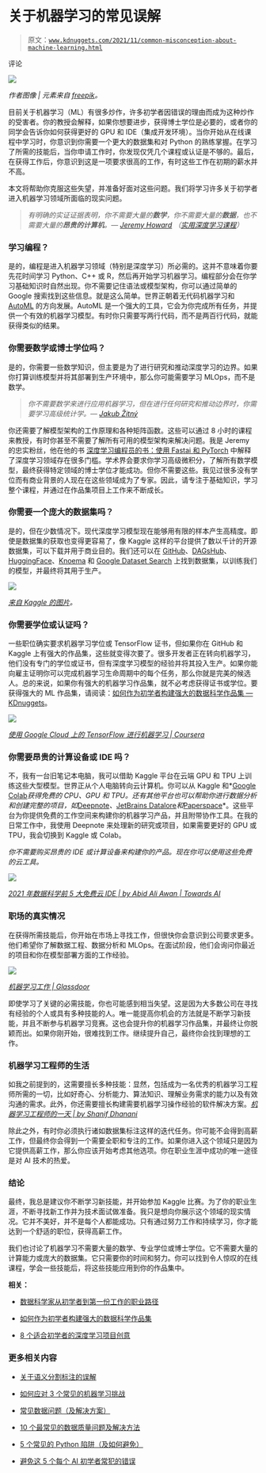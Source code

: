 # 关于机器学习的常见误解

> 原文：[`www.kdnuggets.com/2021/11/common-misconception-about-machine-learning.html`](https://www.kdnuggets.com/2021/11/common-misconception-about-machine-learning.html)

评论

![](img/516c9209febd80a91627eafaf695d14b.png)

*作者图像 | 元素来自 [freepik](https://www.freepik.com/free-vector/infodemic-news-illustration_10877579.htm#page=1&query=Misconception&position=0&from_view=search)。*

目前关于机器学习（ML）有很多炒作，许多初学者因错误的理由而成为这种炒作的受害者。你的教授会解释，如果你想要进步，获得博士学位是必要的，或者你的同学会告诉你如何获得更好的 GPU 和 IDE（集成开发环境）。当你开始从在线课程中学习时，你意识到你需要一个更大的数据集和对 Python 的熟练掌握。在学习了所需的技能后，当你申请工作时，你发现仅凭几个课程或认证是不够的。最后，在获得工作后，你意识到这是一项要求很高的工作，有时这些工作在初期的薪水并不高。

本文将帮助你克服这些失望，并准备好面对这些问题。我们将学习许多关于初学者进入机器学习领域所面临的现实问题。

> *有明确的实证证据表明，你不需要大量的**数学**，你不需要大量的**数据**，也不需要大量的**昂贵的计算机**。— [Jeremy Howard](https://www.linkedin.com/in/howardjeremy/) （[实用深度学习课程](https://course.fast.ai/)）*

### 学习编程？

是的，编程是进入机器学习领域（特别是深度学习）所必需的。这并不意味着你要先花时间学习 Python、C++ 或 R，然后再开始学习机器学习。编程部分会在你学习基础知识时自然出现。你不需要记住语法或模型架构，你可以通过简单的 Google 搜索找到这些信息。就是这么简单。世界正朝着无代码机器学习和 [AutoML](https://docs.microsoft.com/en-us/azure/machine-learning/concept-automated-ml) 的方向发展。AutoML 是一个强大的工具，它会为你完成所有任务，并提供一个有效的机器学习模型。有时你只需要写两行代码，而不是两百行代码，就能获得类似的结果。

### 你需要数学或博士学位吗？

是的，你需要一些数学知识，但主要是为了进行研究和推动深度学习的边界。如果你打算训练模型并将其部署到生产环境中，那么你可能需要学习 MLOps，而不是数学。

> *你不需要数学来进行应用机器学习，但在进行任何研究和推动边界时，你需要学习高级统计学。— [Jakub Žitný](https://www.linkedin.com/in/zitny/)*

你还需要了解模型架构的工作原理和各种矩阵函数。这些可以通过 8 小时的课程来教授，有时你甚至不需要了解所有可用的模型架构来解决问题。我是 Jeremy 的忠实粉丝，他在他的书 [深度学习编程员的书：使用 Fastai 和 PyTorch](https://www.amazon.com/Deep-Learning-Coders-fastai-PyTorch/dp/1492045527) 中解释了深度学习领域存在很多门槛。学术界会要求你学习高级微积分，了解所有数学模型，最终获得特定领域的博士学位才能成功。但你不需要这些。我见过很多没有学位而有商业背景的人现在在这些领域成为了专家。因此，请专注于基础知识，学习整个课程，并通过在作品集项目上工作来不断成长。

### 你需要一个庞大的数据集吗？

是的，但在少数情况下。现代深度学习模型现在能够用有限的样本产生高精度。即使是数据集的获取也变得更容易了，像 Kaggle 这样的平台提供了数以千计的开源数据集，可以下载并用于商业目的。我们还可以在 [GitHub](https://github.com/jbrownlee/Datasets)、[DAGsHub](https://dagshub.com/explore/datasets)、[HuggingFace](https://huggingface.co/datasets)、[Knoema](https://knoema.com/atlas/sources) 和 [Google Dataset Search](https://datasetsearch.research.google.com/) 上找到数据集，以训练我们的模型，并最终将其用于生产。

![](img/a6448cb77f831f70d084514c67c6f749.png)

*[来自 Kaggle 的图片](https://www.kaggle.com/datasets)。*

### 你需要学位或认证吗？

一些职位确实要求机器学习学位或 TensorFlow 证书，但如果你在 GitHub 和 Kaggle 上有强大的作品集，这些就变得次要了。很多开发者正在转向机器学习，他们没有专门的学位或证书，但有深度学习模型的经验并将其投入生产。如果你能向雇主证明你可以完成机器学习生命周期中的每个任务，那么你就是完美的候选人。总的来说，如果你有强大的机器学习作品集，就不必考虑获得证书或学位。要获得强大的 ML 作品集，请阅读：[如何作为初学者构建强大的数据科学作品集 — KDnuggets](https://www.kdnuggets.com/2021/10/strong-data-science-portfolio-as-beginner.html)。

![](img/062514dd57403ef3ae7f7510b82406dd.png)

*[使用 Google Cloud 上的 TensorFlow 进行机器学习 | Coursera](https://www.coursera.org/specializations/machine-learning-tensorflow-gcp?ranMID=40328&ranEAID=jU79Zysihs4&ranSiteID=jU79Zysihs4-1DFWDxcnbqCtsY4mCUi.jw&siteID=jU79Zysihs4-1DFWDxcnbqCtsY4mCUi.jw&utm_content=10&utm_medium=partners&utm_source=linkshare&utm_campaign=jU79Zysihs4)*

### 你需要昂贵的计算设备或 IDE 吗？

不，我有一台旧笔记本电脑，我可以借助 Kaggle 平台在云端 GPU 和 TPU 上训练这些大型模型。世界正从个人电脑转向云计算机。你可以从 Kaggle 和*[Google Colab](https://colab.research.google.com/)*获得免费的 CPU、GPU 和 TPU。还有其他平台也可以帮助你进行数据分析和创建完整的项目，如*[Deepnote](https://deepnote.com/)*、*[JetBrains Datalore](https://datalore.jetbrains.com/notebooks)*和*[Paperspace](https://console.paperspace.com/)*。这些平台为你提供免费的工作空间来构建你的机器学习产品，并且附带协作工具。在我的日常工作中，我使用 Deepnote 来处理新的研究或项目，如果需要更好的 GPU 或 TPU，我会切换到 Kaggle 或 Colab。

*你不需要购买昂贵的 IDE 或计算设备来构建你的产品。现在你可以使用这些免费的云工具。*

![](img/e95da6ad2f9db5e63c245b1644444b93.png)

*[2021 年数据科学前 5 大免费云 IDE | by Abid Ali Awan | Towards AI](https://pub.towardsai.net/top-5-free-cloud-ide-for-data-science-2021-9c129745590b)*

### 职场的真实情况

在获得所需技能后，你开始在市场上寻找工作，但很快你会意识到公司要求更多。他们希望你了解数据工程、数据分析和 MLOps。在面试阶段，他们会询问你最近的项目和你在模型部署方面的工作经验。

![](img/df810f4465537bec163e54f09f089310.png)

*[机器学习工作 | Glassdoor](https://www.glassdoor.com/Job/machine-learning-jobs-SRCH_KO0,16.htm)*

即使学习了关键的必需技能，你也可能感到相当失望。这是因为大多数公司在寻找有经验的个人或具有多种技能的人。唯一能提高你机会的方法就是不断学习新技能，并且不断参与机器学习竞赛。这也会提升你的机器学习作品集，并最终让你脱颖而出。如果你刚开始，很难找到工作。继续提升自己，最终你会找到理想的工作。

### 机器学习工程师的生活

如我之前提到的，这需要擅长多种技能：显然，包括成为一名优秀的机器学习工程师所需的一切，比如好奇心、分析能力、算法知识、理解业务需求的能力以及有效沟通的需求。此外，你还需要擅长构建需要机器学习操作经验的软件解决方案。*[机器学习工程师的一天 | by Shanif Dhanani](https://medium.com/@shanif/a-day-in-the-life-of-a-machine-learning-engineer-fa73c18ef705)*

除此之外，有时你必须执行诸如数据集标注这样的迭代任务。你可能不会得到高薪工作，但最终你会得到一个需要全职和专注的工作。如果你进入这个领域只是因为它提供高薪工作，那么你应该开始考虑其他选项。你在职业生涯中成功的唯一途径是对 AI 技术的热爱。

### 结论

最终，我总是建议你不断学习新技能，并开始参加 Kaggle 比赛。为了你的职业生涯，不断寻找新工作并为技术面试做准备。我只是想向你展示这个领域的现实情况。它并不美好，并不是每个人都能成功。只有通过努力工作和持续学习，你才能达到一个舒适的职位，获得高薪工作。

我们也讨论了机器学习不需要大量的数学、专业学位或博士学位。它不需要大量的计算能力或庞大的数据集。它只需要你的时间和努力。你可以找到令人惊叹的在线课程，学会一些技能后，将这些技能应用到你的作品集中。

**相关：**

+   [数据科学家从初学者到第一份工作的职业路径](https://www.kdnuggets.com/2021/11/data-scientist-career-path-first-job.html)

+   [如何作为初学者构建强大的数据科学作品集](https://www.kdnuggets.com/2021/10/strong-data-science-portfolio-as-beginner.html)

+   [8 个适合初学者的深度学习项目创意](https://www.kdnuggets.com/2021/09/8-deep-learning-project-ideas-beginners.html)

### 更多相关内容

+   [关于语义分割标注的误解](https://www.kdnuggets.com/2022/01/misconceptions-semantic-segmentation-annotation.html)

+   [如何应对 3 个常见的机器学习挑战](https://www.kdnuggets.com/2022/09/comet-tackle-3-common-machine-learning-challenges.html)

+   [常见数据问题（及解决方案）](https://www.kdnuggets.com/2022/02/common-data-problems-solutions.html)

+   [10 个最常见的数据质量问题及解决方法](https://www.kdnuggets.com/2022/11/10-common-data-quality-issues-fix.html)

+   [5 个常见的 Python 陷阱（及如何避免）](https://www.kdnuggets.com/5-common-python-gotchas-and-how-to-avoid-them)

+   [避免这 5 个每个 AI 初学者常犯的错误](https://www.kdnuggets.com/avoid-these-5-common-mistakes-every-novice-in-ai-makes)
